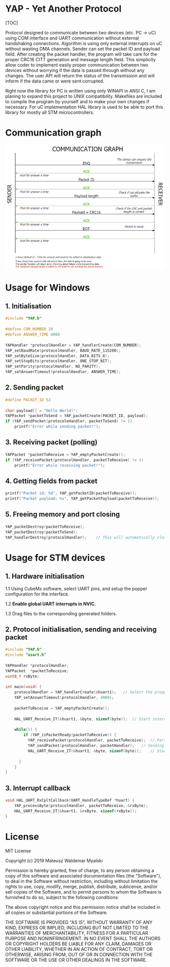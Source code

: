 # YAP - Yet Another Protocol

[TOC]

Protocol designed to communicate between two devices (etc. PC -> uC) using COM interface and UART communication without external handshaking connections. Algorithm is using only external interrupts on uC without wasting DMA channels. Sender can set the packet ID and payload field. After creating the packet handler, the program will take care for the proper CRC16 CITT generation and message length field. This simplicity allow coder to implement easily proper communication between two devices without worrying if the data is passed through without any changes. The user API will return the status of the transmission and will inform if the data came or were sent corrupted. 

Right now the library for PC is written using only WINAPI in ANSI C, I am planing to expand this project to UNIX compatibility. Makefiles are included to compile the program by yourself and to make your own changes if necessary.
For uC implementation HAL library is used to be able to port this library for mostly all STM microcontrollers. 


# Communication graph

![Comminication_diagram](assets\Comminication_diagram.jpg)

# Usage for Windows

## 1. Initialisation

```C
#include "YAP.h"

#define COM_NUMBER 20
#define ANSWER_TIME 4000

YAPHandler *protocolHandler = YAP_handlerCreate(COM_NUMBER);
YAP_setBaudRate(protocolHandler, BAUD_RATE_115200);
YAP_setByteSize(protocolHandler, DATA_BITS_8);
YAP_setStopBits(protocolHandler, ONE_STOP_BIT);
YAP_setParity(protocolHandler, NO_PARITY);
YAP_setAnswerTimeout(protocolHandler, ANSWER_TIME);
```

## 2. Sending packet

```C
#define PACKET_ID 52

char payload[] = "Hello World!";
YAPPacket *packetToSend = YAP_packetCreate(PACKET_ID, payload);
if (YAP_sendPacket(protocoleHandler, packetToSend) != 1)
    printf("Error while sending packet!");
```

## 3. Receiving packet (polling)

```C
YAPPacket *packetToReceive = YAP_emptyPacketCreate();
if (YAP_receivePacket(protocolHandler, packetToReceive) != 1)
    printf("Error while receiving packet!");
```

## 4. Getting fields from packet

```C
printf("Packet id: %d", YAP_getPacketID(packetToReceive));
printf("Packet payload: %s", YAP_getPacketPayload(packetToReceive));
```

## 5. Freeing memory and port closing

```C
YAP_packetDestroy(packetToReceive);
YAP_packetDestroy(packetToSend);
YAP_handlerDestroy(protocolHandler);	// This will automatically close the COM port
```

# Usage for STM devices

## 1. Hardware initialisation

1.1 Using CubeMx software, select UART pins, and setup the popper configuration for the interface. 

1.2 __Enable global UART interrupts in NVIC.__

1.3 Drag files to the corresponding generated folders.

## 2. Protocol initialisation, sending and receiving packet

```C
#include "YAP.h"
#include "usart.h"

YAPHandler *protocolHandler;
YAPPacket  *packetToReceive;
uint8_t rxByte;

int main(void) {
    protocolHandler = YAP_handlerCreate(&huart1);	// Select the propper huart typedef
    YAP_setAnswerTimeout(protocolHandler, 4000);
    
    packetToReceive = YAP_emptyPacketCreate();
    
    HAL_UART_Receive_IT(&huart1, &byte, sizeof(byte));	// Start interrupt for incoming packet
    
    while(1) {
        if (YAP_isPacketReady(packetToReceive)) {
		  YAP_receivePacket(protocolHandler, packetToReceive);	// Parsing received packet
		  YAP_sendPacket(protocolHandler, packetHandler);	// Sending received packet back to the sender
		  HAL_UART_Receive_IT(&huart1, &byte, sizeof(byte));	// Start interrupt for next incoming packet

	  }
    }
}
```

## 3. Interrupt callback

```C
void HAL_UART_RxCpltCallback(UART_HandleTypeDef *huart) {
	YAP_processByte(protocolHandler, packetToReceive, &rxByte);
	HAL_UART_Receive_IT(&huart1, &rxByte, sizeof(rxByte));
}
```

 

# License

MIT License

Copyright (c) 2019 Mateusz Waldemar Myalski

Permission is hereby granted, free of charge, to any person obtaining a copy
of this software and associated documentation files (the "Software"), to deal 
in the Software without restriction, including without limitation the rights
to use, copy, modify, merge, publish, distribute, sublicense, and/or sell
copies of the Software, and to permit persons to whom the Software is
furnished to do so, subject to the following conditions:

The above copyright notice and this permission notice shall be included in all
copies or substantial portions of the Software.

THE SOFTWARE IS PROVIDED "AS IS", WITHOUT WARRANTY OF ANY KIND, EXPRESS OR 
IMPLIED, INCLUDING BUT NOT LIMITED TO THE WARRANTIES OF MERCHANTABILITY, 
FITNESS FOR A PARTICULAR PURPOSE AND NONINFRINGEMENT. IN NO EVENT SHALL THE AUTHORS OR COPYRIGHT HOLDERS BE LIABLE FOR ANY CLAIM, DAMAGES OR OTHER LIABILITY, WHETHER IN AN ACTION OF CONTRACT, TORT OR OTHERWISE, ARISING FROM, OUT OF OR IN CONNECTION WITH THE SOFTWARE OR THE USE OR OTHER DEALINGS IN THE SOFTWARE.